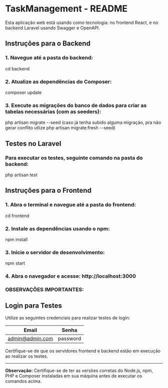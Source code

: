# TaskManagement - README

Esta aplicação web está usando como tecnologia:
no frontend React, e no backend Laravel usando Swagger e OpenAPI.


## Instruções para o Backend

### 1. Navegue até a pasta do backend:

cd backend

### 2. Atualize as dependências do Composer:
composer update


### 3. Execute as migrações do banco de dados para criar as tabelas necessárias (com as seeders):
php artisan migrate --seed (caso já tenha subido alguma migração, pra não gerar conflito utlize php artisan migrate:fresh --seed)


## Testes no Laravel

### Para executar os testes, seguinte comando na pasta do backend:
php artisan test

## Instruções para o Frontend

### 1. Abra o terminal e navegue até a pasta do frontend:

cd frontend


### 2. Instale as dependências usando o npm:
npm install


### 3. Inicie o servidor de desenvolvimento:
npm start

### 4. Abra o navegador e acesse: http://localhost:3000



### OBSERVAÇÕES IMPORTANTES:
## Login para Testes

Utilize as seguintes credenciais para realizar testes de login:

| Email            | Senha       |
|------------------|-------------|
| admin@admin.com  | password    |

Certifique-se de que os servidores frontend e backend estão em execução ao realizar os testes.

---

**Observação:** Certifique-se de ter as versões corretas do Node.js, npm, PHP e Composer instaladas em sua máquina antes de executar os comandos acima.